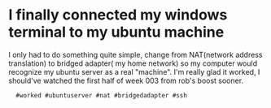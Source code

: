 # I finally connected my windows terminal to my ubuntu machine

I only had to do something quite simple, change from NAT(network address translation) to bridged adapter( my home network) so my computer would recognize my 
ubuntu server as a real "machine". I'm really glad it worked, I should've watched the first half of week 003 from rob's boost sooner.

      #worked #ubuntuserver #nat #bridgedadapter #ssh
